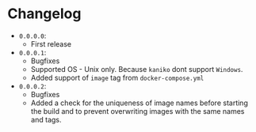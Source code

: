 # Changelog
* `0.0.0.0`:
    * First release
* `0.0.0.1`:
    * Bugfixes
    * Supported OS - Unix only. Because `kaniko` dont support `Windows`.
    * Added support of `image` tag from `docker-compose.yml`
* `0.0.0.2`:
    * Bugfixes
    * Added a check for the uniqueness of image names before starting the build and to prevent overwriting images with the same names and tags.